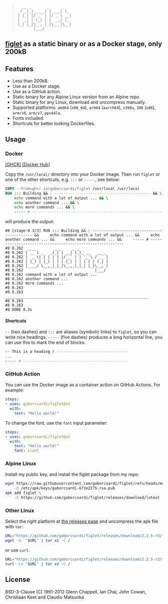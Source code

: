 > ```
>   __ _       _      _
>  / _(_) __ _| | ___| |_
> | |_| |/ _` | |/ _ \ __|
> |  _| | (_| | |  __/ |_
> |_| |_|\__, |_|\___|\__|
>        |___/
> ```

## [figlet](http://www.figlet.org/) as a static binary or as a Docker stage, only 200kB

## Features

* Less than 200kB.
* Use as a Docker stage.
* Use as a GitHub action.
* Static binary for any Alpine Linux version from an Alpine repo.
* Static binary for any Linux, download and uncompress manually.
* Supported platforms: `amd64` (`x86_64`), `arm64` (`aarch64`), `s390x`,
  `386` (`x86`), `arm/v6`, `arm/v7`, `ppc64le`.
* Fonts included.
* Shortcuts for better looking Dockerfiles.

## Usage

### Docker

[[GHCR]](https://github.com/gaborcsardi/figlet)
[[Docker Hub]](https://hub.docker.com/r/gaborcsardi/figlet)

Copy the `/usr/local/` directory into your Docker image.
Then run `figlet` or one of the other shortcuts, e.g. `:::` or `-----`,
see below:

```Dockerfile
COPY --from=ghcr.io/gaborcsardi/figlet /usr/local /usr/local
RUN ::: Building && : ------------------------------------------- && \
    echo command with a lot of output ... && \
    echo another command ... && \
    echo more commands ... && \
    ----- # ----------------------------------------------------------
```
will produce the output:
```
#8 [stage-0 3/3] RUN ::: Building && : ------------------------------------------- &&     echo command with a lot of output ... &&     echo another command ... &&     echo more commands ... &&     ----- # ----------------------------------------------------------
#8 0.262  ____        _ _     _ _
#8 0.262 | __ ) _   _(_) | __| (_)_ __   __ _
#8 0.262 |  _ \| | | | | |/ _` | | '_ \ / _` |
#8 0.262 | |_) | |_| | | | (_| | | | | | (_| |
#8 0.262 |____/ \__,_|_|_|\__,_|_|_| |_|\__, |
#8 0.262                                |___/
#8 0.262 command with a lot of output ...
#8 0.262 another command ...
#8 0.262 more commands ...
#8 0.263
#8 0.263 ________________________________________________________________
#8 0.263
#8 0.263
#8 DONE 0.3s
```

#### Shortcuts

`--` (two dashes) and `:::` are aliases (symbolic links) to `figlet`, so
you can write nice headings. `-----` (five dashes) produces a long
horizontal line, you can use this to mark the end of blocks:

```sh
-- This is a heading # --------------------------------
...
----- # -----------------------------------------------
```

### GitHub Action

You can use the Docker image as a container action on GitHub Actions.
For example:

```yaml
steps:
- uses: gaborcsardi/figlet@v2
  with:
    text: "Hello world!"
```

To change the font, use the `font` input parameter:

```yaml
steps:
- uses: gaborcsardi/figlet@v2
  with:
    text: "Hello world!"
    font: slant
```

### Alpine Linux

Install my public key, and install the figlet package from my repo:

```sh
wget https://raw.githubusercontent.com/gaborcsardi/figlet/refs/heads/main/gaborcsardi-673e2275.rsa.pub \
    -O /etc/apk/keys/gaborcsardi-673e2275.rsa.pub
apk add figlet \
    -X https://github.com/gaborcsardi/figlet/releases/download/latest
```

### Other Linux

Select the right platform at [the releases page](
  https://github.com/gaborcsardi/figlet/releases/latest) and uncompress
the apk file with `tar`:

```sh
URL="https://github.com/gaborcsardi/figlet/releases/download/2.2.5-r3/figlet-2.2.5-r3-aarch64.apk"
wget -O- "$URL" | tar xz -C /
```
or use `curl`:
```sh
URL="https://github.com/gaborcsardi/figlet/releases/download/2.2.5-r3/figlet-2.2.5-r3-aarch64.apk"
curl -Ls "$URL" | tar xz -C /
```
## License

BSD-3-Clause (C) 1991-2012 Glenn Chappell, Ian Chai, John Cowan,
Christiaan Keet and Claudio Matsuoka
